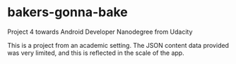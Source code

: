 # bakers-gonna-bake
Project 4 towards Android Developer Nanodegree from Udacity

This is a project from an academic setting. The JSON content data provided was very limited, and this is reflected in the scale of the app.
